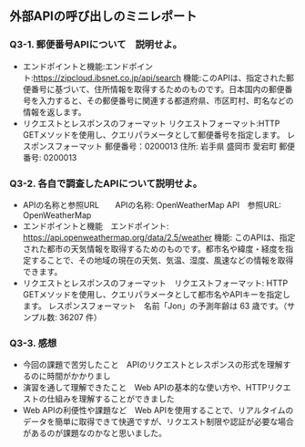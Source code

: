## 外部APIの呼び出しのミニレポート
### Q3-1. 郵便番号APIについて　説明せよ。
* エンドポイントと機能:エンドポイント:https://zipcloud.ibsnet.co.jp/api/search
機能:このAPIは、指定された郵便番号に基づいて、住所情報を取得するためのものです。日本国内の郵便番号を入力すると、その郵便番号に関連する都道府県、市区町村、町名などの情報を返します。
* リクエストとレスポンスのフォーマット リクエストフォーマット:HTTP GETメソッドを使用し、クエリパラメータとして郵便番号を指定します。
レスポンスフォーマット
郵便番号：0200013
住所: 岩手県 盛岡市 愛宕町
郵便番号: 0200013
### Q3-2. 各自で調査したAPIについて説明せよ。
* APIの名称と参照URL　　APIの名称: OpenWeatherMap API　参照URL: OpenWeatherMap
* エンドポイントと機能　エンドポイント: https://api.openweathermap.org/data/2.5/weather
機能: このAPIは、指定された都市の天気情報を取得するためのものです。都市名や緯度・経度を指定することで、その地域の現在の天気、気温、湿度、風速などの情報を取得できます。
* リクエストとレスポンスのフォーマット　リクエストフォーマット:
HTTP GETメソッドを使用し、クエリパラメータとして都市名やAPIキーを指定します。
レスポンスフォーマット　名前「Jon」の予測年齢は 63 歳です。（サンプル数: 36207 件）
### Q3-3. 感想
* 今回の課題で苦労したこと　APIのリクエストとレスポンスの形式を理解するのに時間がかかりまし
* 演習を通して理解できたこと　Web APIの基本的な使い方や、HTTPリクエストの仕組みを理解することができました
* Web APIの利便性や課題など　Web APIを使用することで、リアルタイムのデータを簡単に取得できて快適ですが、リクエスト制限や認証が必要な場合があるのが課題なのかなと思いました。
